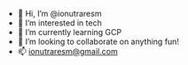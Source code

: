 - 👋 Hi, I’m @ionutraresm
- 👀 I’m interested in tech
- 🌱 I’m currently learning GCP
- 💞️ I’m looking to collaborate on anything fun!
- 📫 ionutraresm@gmail.com


